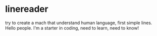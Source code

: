 # linereader
try to create a mach that understand human language, first simple lines.
Hello people. I'm a starter in coding, need to learn, need to know!
